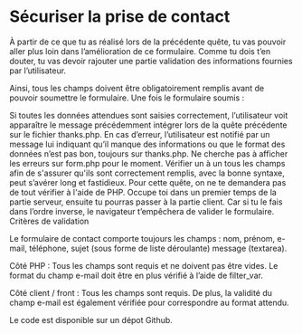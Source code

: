 # Sécuriser la prise de contact

À partir de ce que tu as réalisé lors de la précédente quête, tu vas pouvoir aller plus loin dans l’amélioration de ce formulaire. Comme tu dois t’en douter, tu vas devoir rajouter une partie validation des informations fournies par l’utilisateur.

Ainsi, tous les champs doivent être obligatoirement remplis avant de pouvoir soumettre le formulaire. Une fois le formulaire soumis :

Si toutes les données attendues sont saisies correctement, l’utilisateur voit apparaître le message précédemment intégrer lors de la quête précédente sur le fichier thanks.php.
En cas d’erreur, l’utilisateur est notifié par un message lui indiquant qu’il manque des informations ou que le format des données n’est pas bon, toujours sur thanks.php. Ne cherche pas à afficher les erreurs sur form.php pour le moment.
Vérifier un à un tous les champs afin de s'assurer qu'ils sont correctement remplis, avec la bonne syntaxe, peut s’avérer long et fastidieux. Pour cette quête, on ne te demandera pas de tout vérifier à l'aide de PHP.
Occupe toi dans un premier temps de la partie serveur, ensuite tu pourras passer à la partie client. Car si tu le fais dans l’ordre inverse, le navigateur t’empêchera de valider le formulaire.
Critères de validation

Le formulaire de contact comporte toujours les champs :
nom,
prénom,
e-mail,
téléphone,
sujet (sous forme de liste déroulante)
message (textarea).

Côté PHP :
Tous les champs sont requis et ne doivent pas être vides. Le format du champ e-mail doit être en plus vérifié à l’aide de filter_var.

Côté client / front :
Tous les champs sont requis. De plus, la validité du champ e-mail est également vérifiée pour correspondre au format attendu.

Le code est disponible sur un dépot Github.